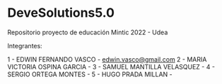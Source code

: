 # DeveSolutions5.0
Repositorio proyecto de educación Mintic 2022 - Udea

Integrantes:

1 - EDWIN FERNANDO VASCO - edwin.vasco@gmail.com
2 - MARIA VICTORIA OSPINA GARCIA -
3 - SAMUEL MANTILLA VELASQUEZ -
4 - SERGIO ORTEGA MONTES -
5 - HUGO PRADA MILLAN -
